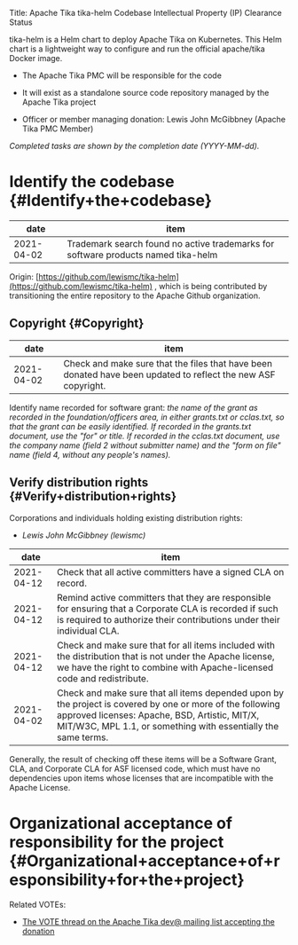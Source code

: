 Title: Apache Tika tika-helm Codebase Intellectual Property (IP) Clearance Status


tika-helm is a Helm chart to deploy Apache Tika on Kubernetes. This Helm chart is a lightweight way to configure and run the official apache/tika Docker image.



- The Apache Tika PMC will be responsible for the code


- It will exist as a standalone source code repository managed by the Apache Tika project


- Officer or member managing donation: Lewis John McGibbney (Apache Tika PMC Member)

 _Completed tasks are shown by the completion date (YYYY-MM-dd)._ 


# Identify the codebase {#Identify+the+codebase}

| date | item |
|------|------|
| 2021-04-02 | Trademark search found no active trademarks for software products named tika-helm |

Origin: [https://github.com/lewismc/tika-helm](https://github.com/lewismc/tika-helm) , which is being contributed by transitioning the entire repository to the Apache Github organization.


## Copyright {#Copyright}

| date | item |
|------|------|
| 2021-04-02 | Check and make sure that the files that have been donated have been updated to reflect the new ASF copyright. |

Identify name recorded for software grant: _the name of the grant as recorded in the foundation/officers area, in either grants.txt or cclas.txt, so that the grant can be easily identified. If recorded in the grants.txt document, use the "for" or title. If recorded in the cclas.txt document, use the company name (field 2 without submitter name) and the "form on file" name (field 4, without any people's names)._ 


## Verify distribution rights {#Verify+distribution+rights}

Corporations and individuals holding existing distribution rights:



-  _Lewis John McGibbney (lewismc)_ 

| date | item |
|------|------|
| 2021-04-12 | Check that all active committers have a signed CLA on record. |
| 2021-04-12 | Remind active committers that they are responsible for ensuring that a Corporate CLA is recorded if such is required to authorize their contributions under their individual CLA. |
| 2021-04-12 | Check and make sure that for all items included with the distribution that is not under the Apache license, we have the right to combine with Apache-licensed code and redistribute. |
| 2021-04-02 | Check and make sure that all items depended upon by the project is covered by one or more of the following approved licenses: Apache, BSD, Artistic, MIT/X, MIT/W3C, MPL 1.1, or something with essentially the same terms. |

Generally, the result of checking off these items will be a Software Grant, CLA, and Corporate CLA for ASF licensed code, which must have no dependencies upon items whose licenses that are incompatible with the Apache License.


# Organizational acceptance of responsibility for the project {#Organizational+acceptance+of+responsibility+for+the+project}

Related VOTEs:



-  [The VOTE thread on the Apache Tika dev@ mailing list accepting the donation](https://s.apache.org/9p0qx) 
